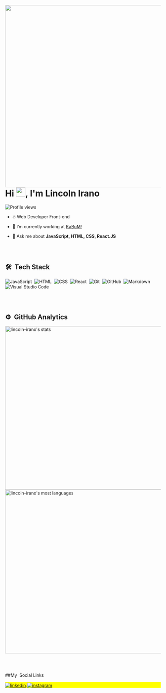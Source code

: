 <img align="right" height="590em" src="https://raw.githubusercontent.com/gist/lincoln-irano/d3ee038cd298d316208a03f24f11716a/raw/833e54393e9effaf2c35bc637affd0514c58857f/githubcard.svg"/>

<h1 align="left">Hi <img src="https://raw.githubusercontent.com/kaueMarques/kaueMarques/master/hi.gif" width="30px">, I'm Lincoln Irano</h1>
<p align="left"> <img src="https://komarev.com/ghpvc/?username=IranoLincolnJA&color=yellow" alt="Profile views" /> </p>

- 🔥 Web Developer Front-end

- 🔭 I’m currently working at [KaBuM!](https://www.kabum.com.br/)

- 💬 Ask me about **JavaScript, HTML, CSS, React.JS**

<br><br>

## 🛠 &nbsp;Tech Stack

![JavaScript](https://img.shields.io/badge/-JavaScript-05122A?style=flat&logo=javascript)&nbsp;
![HTML](https://img.shields.io/badge/-HTML-05122A?style=flat&logo=HTML5)&nbsp;
![CSS](https://img.shields.io/badge/-CSS-05122A?style=flat&logo=CSS3&logoColor=1572B6)&nbsp;
![React](https://img.shields.io/badge/-React-05122A?style=flat&logo=react)&nbsp;
![Git](https://img.shields.io/badge/-Git-05122A?style=flat&logo=git)&nbsp;
![GitHub](https://img.shields.io/badge/-GitHub-05122A?style=flat&logo=github)&nbsp;
![Markdown](https://img.shields.io/badge/-Markdown-05122A?style=flat&logo=markdown)&nbsp;
![Visual Studio Code](https://img.shields.io/badge/-Visual%20Studio%20Code-05122A?style=flat&logo=visual-studio-code&logoColor=007ACC)&nbsp;

<br><br>

## ⚙️ &nbsp;GitHub Analytics

<p align="left">
<img width="530em" src="https://github-readme-stats.vercel.app/api?username=lincoln-irano&show_icons=true&theme=dracula" alt="lincoln-irano's stats"/>
<img width="530em" src="https://github-readme-stats.vercel.app/api/top-langs/?username=lincoln-irano&layout=compact&theme=dracula" alt="lincoln-irano's most languages"/>
</p>

<br><br>

##My &nbsp;Social Links

<p align="left" style="background:yellow">
<a href="https://www.linkedin.com/in/lincoln-irano-b1574ba1/" target="_blank">
  <img align="center" src="https://img.shields.io/badge/-lincolnirano-05122A?style=flat&logo=linkedin" alt="linkedin"/>
</a>
<a href="https://www.instagram.com/lincolnirano/" target="_blank">
 <img align="center" src="https://img.shields.io/badge/-lincolnirano-05122A?style=flat&logo=instagram" alt="instagram"/>
</a>
</p>
